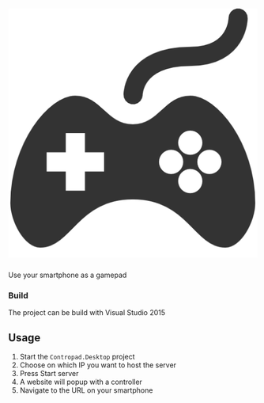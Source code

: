 # ![Contropad](media/joystick.png)

Use your smartphone as a gamepad


### Build

The project can be build with Visual Studio 2015

## Usage

1. Start the `Contropad.Desktop` project
2. Choose on which IP you want to host the server
3. Press Start server
4. A website will popup with a controller
5. Navigate to the URL on your smartphone
